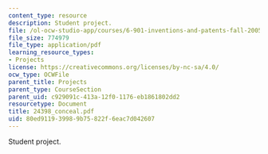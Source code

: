```yaml
---
content_type: resource
description: Student project.
file: /ol-ocw-studio-app/courses/6-901-inventions-and-patents-fall-2005/80ed911939989b75822f6eac7d042607_24398_conceal.pdf
file_size: 774979
file_type: application/pdf
learning_resource_types:
- Projects
license: https://creativecommons.org/licenses/by-nc-sa/4.0/
ocw_type: OCWFile
parent_title: Projects
parent_type: CourseSection
parent_uid: c929091c-413a-12f0-1176-eb1861802dd2
resourcetype: Document
title: 24398_conceal.pdf
uid: 80ed9119-3998-9b75-822f-6eac7d042607
---
```

Student project.